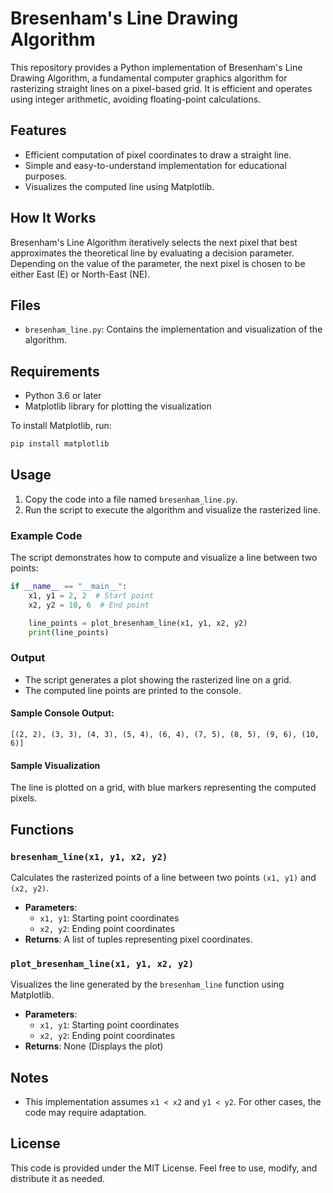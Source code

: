 # Bresenham's Line Drawing Algorithm

This repository provides a Python implementation of Bresenham's Line Drawing Algorithm, a fundamental computer graphics algorithm for rasterizing straight lines on a pixel-based grid. It is efficient and operates using integer arithmetic, avoiding floating-point calculations.

## Features
- Efficient computation of pixel coordinates to draw a straight line.
- Simple and easy-to-understand implementation for educational purposes.
- Visualizes the computed line using Matplotlib.

## How It Works
Bresenham's Line Algorithm iteratively selects the next pixel that best approximates the theoretical line by evaluating a decision parameter. Depending on the value of the parameter, the next pixel is chosen to be either East (E) or North-East (NE).

## Files
- `bresenham_line.py`: Contains the implementation and visualization of the algorithm.

## Requirements
- Python 3.6 or later
- Matplotlib library for plotting the visualization

To install Matplotlib, run:
```bash
pip install matplotlib
```

## Usage
1. Copy the code into a file named `bresenham_line.py`.
2. Run the script to execute the algorithm and visualize the rasterized line.

### Example Code
The script demonstrates how to compute and visualize a line between two points:
```python
if __name__ == "__main__":
    x1, y1 = 2, 2  # Start point
    x2, y2 = 10, 6  # End point

    line_points = plot_bresenham_line(x1, y1, x2, y2)
    print(line_points)
```

### Output
- The script generates a plot showing the rasterized line on a grid.
- The computed line points are printed to the console.

#### Sample Console Output:
```
[(2, 2), (3, 3), (4, 3), (5, 4), (6, 4), (7, 5), (8, 5), (9, 6), (10, 6)]
```

#### Sample Visualization
The line is plotted on a grid, with blue markers representing the computed pixels.

## Functions
### `bresenham_line(x1, y1, x2, y2)`
Calculates the rasterized points of a line between two points `(x1, y1)` and `(x2, y2)`.
- **Parameters**:
  - `x1, y1`: Starting point coordinates
  - `x2, y2`: Ending point coordinates
- **Returns**: A list of tuples representing pixel coordinates.

### `plot_bresenham_line(x1, y1, x2, y2)`
Visualizes the line generated by the `bresenham_line` function using Matplotlib.

- **Parameters**:
  - `x1, y1`: Starting point coordinates
  - `x2, y2`: Ending point coordinates
- **Returns**: None (Displays the plot)

## Notes
- This implementation assumes `x1 < x2` and `y1 < y2`. For other cases, the code may require adaptation.

## License
This code is provided under the MIT License. Feel free to use, modify, and distribute it as needed.

